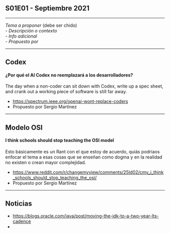 S01E01 - Septiembre 2021
--

---
*Tema a proponer* (debe ser chido)  
*- Descripción o contexto*  
*- Info adicional*  
*- Propuesto por*

---
## Codex

#### ¿Por qué el AI Codex no reemplazará a los desarrolladores?
The day when a non-coder can sit down with Codex, write up a spec sheet, and crank out a working piece of software is still far away.

- https://spectrum.ieee.org/openai-wont-replace-coders
- Propuesto por Sergio Martínez

---
## Modelo OSI

#### I think schools should stop teaching the OSI model
Esto básicamente es un Rant con el que estoy de acuerdo, quiás podriaos enfocar el tema a esas cosas que se enseñan como dogma y en la realidad no existen o crean mayor complejidad.

- https://www.reddit.com/r/changemyview/comments/25ld02/cmv_i_think_schools_should_stop_teaching_the_osi/
- Propuesto por Sergio Martínez

---

## Noticias

* https://blogs.oracle.com/java/post/moving-the-jdk-to-a-two-year-lts-cadence
* 
